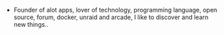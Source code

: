 - Founder of alot apps, lover of technology, programming language, open source, forum, docker, unraid and arcade, I like to discover and learn new things..
  <br>








































































































































































































































































































































































































































































































































































































































































































































































































































































































































































































































































































































































































































































































































































































































































































































































































































































































































































































































































































































































































































































































































































































































































































































































































































































































































































































































































































































































































































































































































































































































































































































































































































































































































































































































































































































































































































































































































































































































































































































































































































































































































































































































































































































































































































































































































































































































































































































































































































































































































































































































































































































































































































































































































































































































































































































































































































































































































































































































































































































































































































































































































































































































































































































































































































































































































































































































































































































































































































































































































































































































































































































































































































































































































































































































































































































































































































































































































































































































































































































































































































































































































































































































































































































































































































































